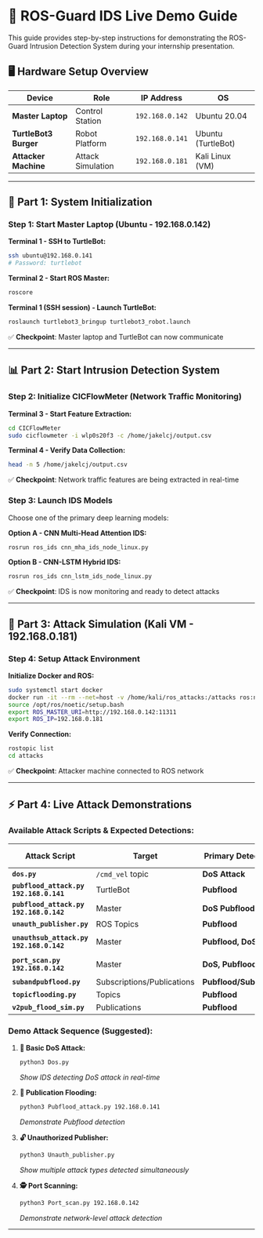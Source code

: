 # 🎯 ROS-Guard IDS Live Demo Guide

This guide provides step-by-step instructions for demonstrating the ROS-Guard Intrusion Detection System during your internship presentation.

## 🖥️ Hardware Setup Overview

| Device | Role | IP Address | OS |
|--------|------|------------|-----|
| **Master Laptop** | Control Station | `192.168.0.142` | Ubuntu 20.04 |
| **TurtleBot3 Burger** | Robot Platform | `192.168.0.141` | Ubuntu (TurtleBot) |
| **Attacker Machine** | Attack Simulation | `192.168.0.181` | Kali Linux (VM) |

---

## 🚀 Part 1: System Initialization

### Step 1: Start Master Laptop (Ubuntu - 192.168.0.142)

**Terminal 1 - SSH to TurtleBot:**
```bash
ssh ubuntu@192.168.0.141
# Password: turtlebot
```

**Terminal 2 - Start ROS Master:**
```bash
roscore
```

**Terminal 1 (SSH session) - Launch TurtleBot:**
```bash
roslaunch turtlebot3_bringup turtlebot3_robot.launch
```

✅ **Checkpoint**: Master laptop and TurtleBot can now communicate

---

## 📊 Part 2: Start Intrusion Detection System

### Step 2: Initialize CICFlowMeter (Network Traffic Monitoring)

**Terminal 3 - Start Feature Extraction:**
```bash
cd CICFlowMeter
sudo cicflowmeter -i wlp0s20f3 -c /home/jakelcj/output.csv
```

**Terminal 4 - Verify Data Collection:**
```bash
head -n 5 /home/jakelcj/output.csv
```

✅ **Checkpoint**: Network traffic features are being extracted in real-time

### Step 3: Launch IDS Models

Choose one of the primary deep learning models:

**Option A - CNN Multi-Head Attention IDS:**
```bash
rosrun ros_ids cnn_mha_ids_node_linux.py
```

**Option B - CNN-LSTM Hybrid IDS:**
```bash
rosrun ros_ids cnn_lstm_ids_node_linux.py
```

✅ **Checkpoint**: IDS is now monitoring and ready to detect attacks

---

## 🥷 Part 3: Attack Simulation (Kali VM - 192.168.0.181)

### Step 4: Setup Attack Environment

**Initialize Docker and ROS:**
```bash
sudo systemctl start docker
docker run -it --rm --net=host -v /home/kali/ros_attacks:/attacks ros:noetic-ros-core
source /opt/ros/noetic/setup.bash
export ROS_MASTER_URI=http://192.168.0.142:11311
export ROS_IP=192.168.0.181
```

**Verify Connection:**
```bash
rostopic list
cd attacks
```

✅ **Checkpoint**: Attacker machine connected to ROS network

---

## ⚡ Part 4: Live Attack Demonstrations

### Available Attack Scripts & Expected Detections:

| Attack Script | Target | Primary Detection | Secondary Detection |
|---------------|--------|------------------|-------------------|
| **`dos.py`** | `/cmd_vel` topic | **DoS Attack** | - |
| **`pubflood_attack.py 192.168.0.141`** | TurtleBot | **Pubflood** | - |
| **`pubflood_attack.py 192.168.0.142`** | Master | **DoS Pubflood** | - |
| **`unauth_publisher.py`** | ROS Topics | **Pubflood** | **DoS Attack** |
| **`unauthsub_attack.py 192.168.0.142`** | Master | **Pubflood, DoS** | **UnauthSub Attack** |
| **`port_scan.py 192.168.0.142`** | Master | **DoS, Pubflood** | **UnauthSub Attack** |
| **`subandpubflood.py`** | Subscriptions/Publications | **Pubflood/Subflood** | - |
| **`topicflooding.py`** | Topics | **Pubflood** | **(UnauthSub?)** |
| **`v2pub_flood_sim.py`** | Publications | **Pubflood** | - |

### Demo Attack Sequence (Suggested):

1. **🎯 Basic DoS Attack:**
   ```bash
   python3 Dos.py
   ```
   *Show IDS detecting DoS attack in real-time*

2. **📡 Publication Flooding:**
   ```bash
   python3 Pubflood_attack.py 192.168.0.141
   ```
   *Demonstrate Pubflood detection*

3. **🔓 Unauthorized Publisher:**
   ```bash
   python3 Unauth_publisher.py
   ```
   *Show multiple attack types detected simultaneously*

4. **🕵️ Port Scanning:**
   ```bash
   python3 Port_scan.py 192.168.0.142
   ```
   *Demonstrate network-level attack detection*

---
